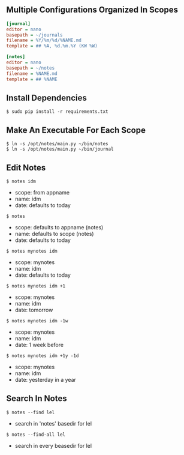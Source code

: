 ## Multiple Configurations Organized In Scopes

``` ini
[journal]
editor = nano
basepath = ~/journals
filename = %Y/%m/%d/%NAME.md
template = ## %A, %d.%m.%Y (KW %W) 

[notes]
editor = nano
basepath = ~/notes
filename = %NAME.md
template = ## %NAME
```


## Install Dependencies

`$ sudo pip install -r requirements.txt`


## Make An Executable For Each Scope 

`$ ln -s /opt/notes/main.py ~/bin/notes`\
`$ ln -s /opt/notes/main.py ~/bin/journal`
    

## Edit Notes

`$ notes idm`
- scope: from appname
- name: idm
- date: defaults to today

`$ notes`
- scope: defaults to appname (notes)
- name: defaults to scope (notes)
- date: defaults to today

`$ notes mynotes idm`
- scope: mynotes
- name: idm
- date: defaults to today

`$ notes mynotes idm +1`
- scope: mynotes
- name: idm
- date: tomorrow

`$ notes mynotes idm -1w`
- scope: mynotes
- name: idm
- date: 1 week before

`$ notes mynotes idm +1y -1d`
- scope: mynotes
- name: idm
- date: yesterday in a year


## Search In Notes

`$ notes --find lel`
- search in 'notes' basedir for lel

`$ notes --find-all lel`
- search in every beasedir for lel
